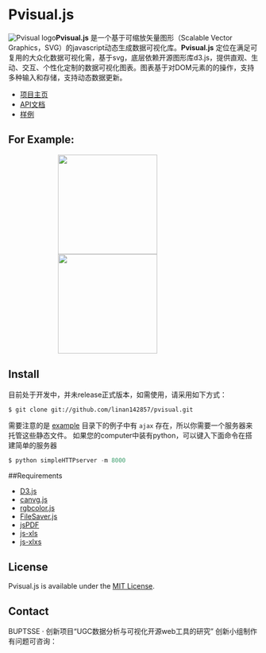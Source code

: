 # Pvisual.js

![Pvisual logo](http://pvisualjs.sinaapp.com/img/developers.png)**Pvisual.js** 是一个基于可缩放矢量图形（Scalable Vector Graphics，SVG）的javascript动态生成数据可视化库。**Pvisual.js**   定位在满足可复用的大众化数据可视化需，基于svg，底层依赖开源图形库d3.js，提供直观、生动、交互、个性化定制的数据可视化图表。图表基于对DOM元素的的操作，支持多种输入和存储，支持动态数据更新。
　
　　
- [项目主页](http://pvisualjs.sinaapp.com)
- [API文档](http://pvisualjs.sinaapp.com/api.html)
- [样例](http://pvisualjs.sinaapp.com/example.html)

## For Example:

<img src="http://pvisualjs.sinaapp.com/img/main-page-graph.png" style="width:200px;margin-left:100px"/>
<img src="http://pvisualjs.sinaapp.com/img/main-page-chord.png" style="width:200px;margin-left:100px"/>

## Install
目前处于开发中，并未release正式版本，如需使用，请采用如下方式：

```bash
$ git clone git://github.com/linan142857/pvisual.git
```
需要注意的是 [example](https://github.com/TBEDP/datavjs/tree/master/example) 目录下的例子中有 `ajax` 存在，所以你需要一个服务器来托管这些静态文件。
如果您的computer中装有python，可以键入下面命令在搭建简单的服务器
```python
$ python simpleHTTPserver -m 8000 
```

##Requirements

- [D3.js]("https://github.com/mbostock/d3")
- [canvg.js](http://code.google.com/p/canvg/)
- [rgbcolor.js](http://www.phpied.com/rgb-color-parser-in-javascript/)
- [FileSaver.js](https://github.com/eligrey/FileSaver.js)
- [jsPDF](https://github.com/MrRio/jsPDF)
- [js-xls](https://github.com/SheetJS/js-xls)
- [js-xlxs](https://github.com/SheetJS/js-xlxs)

## License

Pvisual.js is available under the [MIT License](https://github.com/linan142857/pvisual/MIT-License).

## Contact

BUPTSSE · 创新项目“UGC数据分析与可视化开源web工具的研究” 创新小组制作
有问题可咨询：
